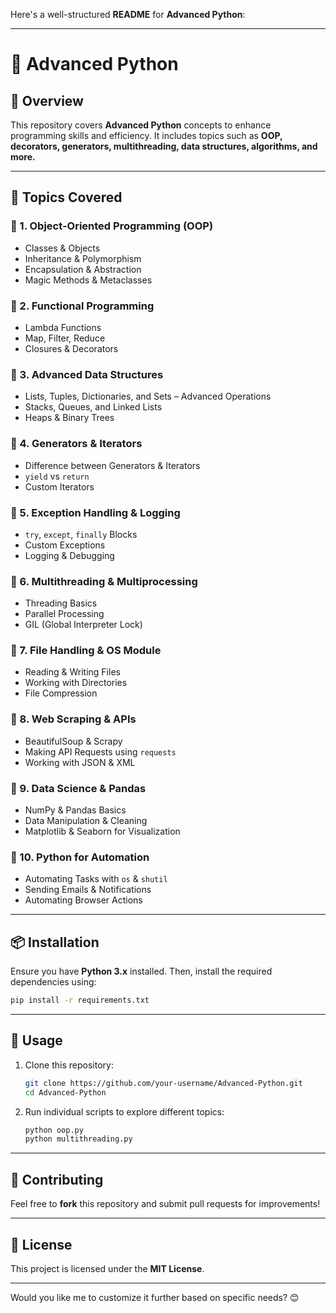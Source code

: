 Here's a well-structured **README** for **Advanced Python**:  

---

# 🚀 Advanced Python  

## 📌 Overview  
This repository covers **Advanced Python** concepts to enhance programming skills and efficiency. It includes topics such as **OOP, decorators, generators, multithreading, data structures, algorithms, and more.**  

---

## 📂 Topics Covered  

### 🔹 1. Object-Oriented Programming (OOP)  
- Classes & Objects  
- Inheritance & Polymorphism  
- Encapsulation & Abstraction  
- Magic Methods & Metaclasses  

### 🔹 2. Functional Programming  
- Lambda Functions  
- Map, Filter, Reduce  
- Closures & Decorators  

### 🔹 3. Advanced Data Structures  
- Lists, Tuples, Dictionaries, and Sets – Advanced Operations  
- Stacks, Queues, and Linked Lists  
- Heaps & Binary Trees  

### 🔹 4. Generators & Iterators  
- Difference between Generators & Iterators  
- `yield` vs `return`  
- Custom Iterators  

### 🔹 5. Exception Handling & Logging  
- `try`, `except`, `finally` Blocks  
- Custom Exceptions  
- Logging & Debugging  

### 🔹 6. Multithreading & Multiprocessing  
- Threading Basics  
- Parallel Processing  
- GIL (Global Interpreter Lock)  

### 🔹 7. File Handling & OS Module  
- Reading & Writing Files  
- Working with Directories  
- File Compression  

### 🔹 8. Web Scraping & APIs  
- BeautifulSoup & Scrapy  
- Making API Requests using `requests`  
- Working with JSON & XML  

### 🔹 9. Data Science & Pandas  
- NumPy & Pandas Basics  
- Data Manipulation & Cleaning  
- Matplotlib & Seaborn for Visualization  

### 🔹 10. Python for Automation  
- Automating Tasks with `os` & `shutil`  
- Sending Emails & Notifications  
- Automating Browser Actions  

---

## 📦 Installation  

Ensure you have **Python 3.x** installed. Then, install the required dependencies using:  

```bash
pip install -r requirements.txt
```

---

## 🚀 Usage  

1. Clone this repository:  
   ```bash
   git clone https://github.com/your-username/Advanced-Python.git
   cd Advanced-Python
   ```
2. Run individual scripts to explore different topics:  
   ```bash
   python oop.py
   python multithreading.py
   ```

---

## 🤝 Contributing  
Feel free to **fork** this repository and submit pull requests for improvements!  

---

## 📜 License  
This project is licensed under the **MIT License**.  

---

Would you like me to customize it further based on specific needs? 😊
